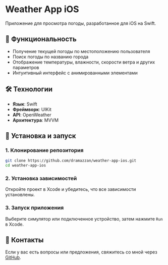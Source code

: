 # Weather App iOS

Приложение для просмотра погоды, разработанное для iOS на Swift.

## 📌 Функциональность
- Получение текущей погоды по местоположению пользователя
- Поиск погоды по названию города
- Отображение температуры, влажности, скорости ветра и других параметров
- Интуитивный интерфейс с анимированными элементами

## 🛠️ Технологии
- **Язык**: Swift
- **Фреймворк**: UIKit
- **API**: OpenWeather 
- **Архитектура**: MVVM 

## 🚀 Установка и запуск
### 1. Клонирование репозитория
```sh
git clone https://github.com/dramazzan/weather-app-ios.git
cd weather-app-ios
```

### 2. Установка зависимостей
Откройте проект в Xcode и убедитесь, что все зависимости установлены.

### 3. Запуск приложения
Выберите симулятор или подключенное устройство, затем нажмите `Run` в Xcode.

## 🤝 Контакты
Если у вас есть вопросы или предложения, свяжитесь со мной через [GitHub](https://github.com/dramazzan).



